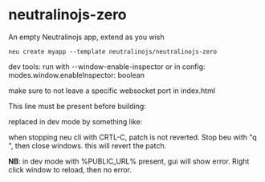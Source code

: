 # neutralinojs-zero
An empty Neutralinojs app, extend as you wish

```
neu create myapp --template neutralinojs/neutralinojs-zero
```


dev tools:
run with  --window-enable-inspector
or in config:
modes.window.enableInspector: boolean


make sure to not leave a specific websocket port in index.html 

This line must be present before building:

<script src="%PUBLIC_URL%/__neutralino_globals.js"></script>

replaced in dev mode by something like:
<script src="http://localhost:42075/__neutralino_globals.js"></script>

when stopping neu cli with CRTL-C, patch is not reverted. Stop beu with "q <enter>", then close windows. this will revert the patch. 

**NB**: in dev mode with %PUBLIC_URL% present, gui will show error. Right click window to reload, then no error.

